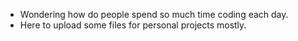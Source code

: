 - Wondering how do people spend so much time coding each day.
- Here to upload some files for personal projects mostly.

<!---
zillastar/zillastar is a ✨ special ✨ repository because its `README.md` (this file) appears on your GitHub profile.
You can click the Preview link to take a look at your changes.
--->
